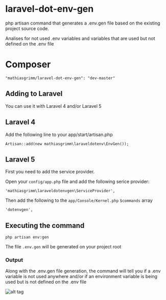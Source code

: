 # laravel-dot-env-gen
php artisan command that generates a .env.gen file based on the existing project source code.

Analises for not used .env variables and variables that are used but not defined on the .env file

# Composer

`"mathiasgrimm/laravel-dot-env-gen": "dev-master"`

## Adding to Laravel

You can use it with Laravel 4 and/or Laravel 5

## Laravel 4

Add the following line to your app/start/artisan.php

`Artisan::add(new mathiasgrimm\laraveldotenv\EnvGen());`

## Laravel 5

First you need to add the service provider.

Open your `config/app.php` file and add the following serice provider:

`'mathiasgrimm\laraveldotenvgen\ServiceProvider',`

Then add the following to the `app/Console/Kernel.php` `$commands` array

`'dotenvgen',`

## Executing the command

`php artisan env:gen`

The file `.env.gen` will be generated on your project root

### Output

Along with the .env.gen file generation, the command will tell you if a .env variable is not used anywhere and/or if an
environment variable is being used but is not defined on the .env file

![alt tag](http://img.ctrlv.in/img/15/03/04/54f788064357f.png)
